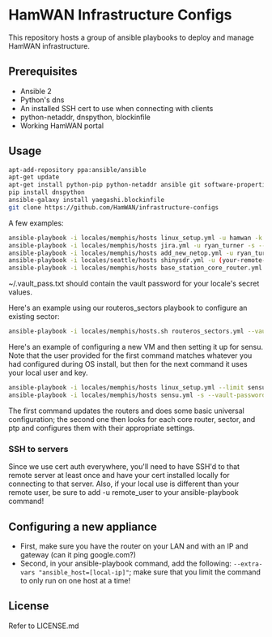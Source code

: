# HamWAN Infrastructure Configs
This repository hosts a group of ansible playbooks to deploy and manage HamWAN infrastructure.

## Prerequisites
* Ansible 2
* Python's dns
* An installed SSH cert to use when connecting with clients
* python-netaddr, dnspython, blockinfile
* Working HamWAN portal

## Usage
```bash
apt-add-repository ppa:ansible/ansible
apt-get update
apt-get install python-pip python-netaddr ansible git software-properties-common -y
pip install dnspython
ansible-galaxy install yaegashi.blockinfile
git clone https://github.com/HamWAN/infrastructure-configs
```

A few examples:
```bash
ansible-playbook -i locales/memphis/hosts linux_setup.yml -u hamwan -k -K -s --vault-password-file ~/.vault_pass.txt -vvvv
ansible-playbook -i locales/memphis/hosts jira.yml -u ryan_turner -s --vault-password-file ~/.vault_pass.txt -vvvv
ansible-playbook -i locales/memphis/hosts add_new_netop.yml -u ryan_turner -s --vault-password-file ~/.vault_pass.txt -vvvv
ansible-playbook -i locales/seattle/hosts shinysdr.yml -u (your-remote-username) -s --vault-password-file ~/.vault_pass.txt -vvvv
ansible-playbook -i locales/memphis/hosts base_station_core_router.yml --vault-password-file ~/.vault_pass.txt -vvvv -u ryan_turner --limit sco --extra-vars "default_user=admin"
```
~/.vault_pass.txt should contain the vault password for your locale's secret values.

Here's an example using our routeros_sectors playbook to configure an existing sector:
```bash
ansible-playbook -i locales/memphis/hosts.sh routeros_sectors.yml --vault-password-file ~/.vault_pass.txt -vvvv --limit sec2.hil.memhamwan.net
```

Here's an example of configuring a new VM and then setting it up for sensu. Note that the user provided for the first command matches whatever you had configured during OS install, but then for the next command it uses your local user and key.
```bash
ansible-playbook -i locales/memphis/hosts linux_setup.yml --limit sensu -u ryan_turner -k -K -s --vault-password-file ~/.vault_pass.txt -vvvv
ansible-playbook -i locales/memphis/hosts sensu.yml -s --vault-password-file ~/.vault_pass.txt -vvvv
```
The first command updates the routers and does some basic universal configuration; the second one then looks for each core router, sector, and ptp and configures them with their appropriate settings.

### SSH to servers
Since we use cert auth everywhere, you'll need to have SSH'd to that remote server at least once and have your cert installed locally for connecting to that server. Also, if your local use is different than your remote user, be sure to add -u remote_user to your ansible-playbook command!

## Configuring a new appliance
* First, make sure you have the router on your LAN and with an IP and gateway (can it ping google.com?)
* Second, in your ansible-playbook command, add the following: ```--extra-vars "ansible_host=[local-ip]"```; make sure that you limit the command to only run on one host at a time!

## License
Refer to LICENSE.md
